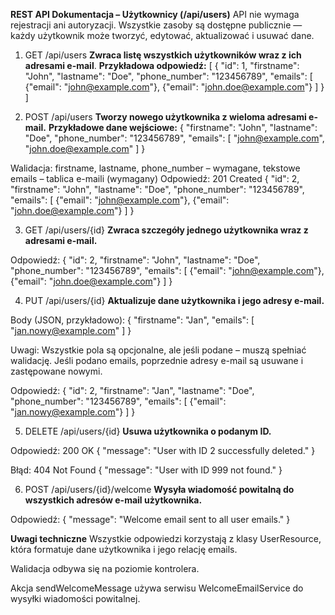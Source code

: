 **REST API Dokumentacja – Użytkownicy (/api/users)**
API nie wymaga rejestracji ani autoryzacji. 
Wszystkie zasoby są dostępne publicznie — każdy użytkownik może tworzyć, edytować, aktualizować i usuwać dane.

1. GET /api/users
**Zwraca listę wszystkich użytkowników wraz z ich adresami e-mail**.
**Przykładowa odpowiedź:**
[
  {
    "id": 1,
    "firstname": "John",
    "lastname": "Doe",
    "phone_number": "123456789",
    "emails": [
      {"email": "john@example.com"},
      {"email": "john.doe@example.com"}
    ]
  }
]

2. POST /api/users
**Tworzy nowego użytkownika z wieloma adresami e-mail.**
**Przykładowe dane wejściowe:**
{
  "firstname": "John",
  "lastname": "Doe",
  "phone_number": "123456789",
  "emails": [
    "john@example.com",
    "john.doe@example.com"
  ]
}

Walidacja:
firstname, lastname, phone_number – wymagane, tekstowe
emails – tablica e-maili (wymagany)
Odpowiedź: 201 Created
{
  "id": 2,
  "firstname": "John",
  "lastname": "Doe",
  "phone_number": "123456789",
  "emails": [
    {"email": "john@example.com"},
    {"email": "john.doe@example.com"}
  ]
}

3. GET /api/users/{id}
**Zwraca szczegóły jednego użytkownika wraz z adresami e-mail.**

Odpowiedź:
{
  "id": 2,
  "firstname": "John",
  "lastname": "Doe",
  "phone_number": "123456789",
  "emails": [
    {"email": "john@example.com"},
    {"email": "john.doe@example.com"}
  ]
}

4. PUT /api/users/{id}
**Aktualizuje dane użytkownika i jego adresy e-mail.**

Body (JSON, przykładowo):
{
  "firstname": "Jan",
  "emails": [
    "jan.nowy@example.com"
  ]
}

Uwagi:
Wszystkie pola są opcjonalne, ale jeśli podane – muszą spełniać walidację.
Jeśli podano emails, poprzednie adresy e-mail są usuwane i zastępowane nowymi.

Odpowiedź:
{
  "id": 2,
  "firstname": "Jan",
  "lastname": "Doe",
  "phone_number": "123456789",
  "emails": [
    {"email": "jan.nowy@example.com"}
  ]
}

5. DELETE /api/users/{id}
**Usuwa użytkownika o podanym ID.**

Odpowiedź: 200 OK
{
  "message": "User with ID 2 successfully deleted."
}

Błąd: 404 Not Found
{
  "message": "User with ID 999 not found."
}

6. POST /api/users/{id}/welcome
**Wysyła wiadomość powitalną do wszystkich adresów e-mail użytkownika.**

Odpowiedź:
{
  "message": "Welcome email sent to all user emails."
}

**Uwagi techniczne**
Wszystkie odpowiedzi korzystają z klasy UserResource, która formatuje dane użytkownika i jego relację emails.

Walidacja odbywa się na poziomie kontrolera.

Akcja sendWelcomeMessage używa serwisu WelcomeEmailService do wysyłki wiadomości powitalnej.
